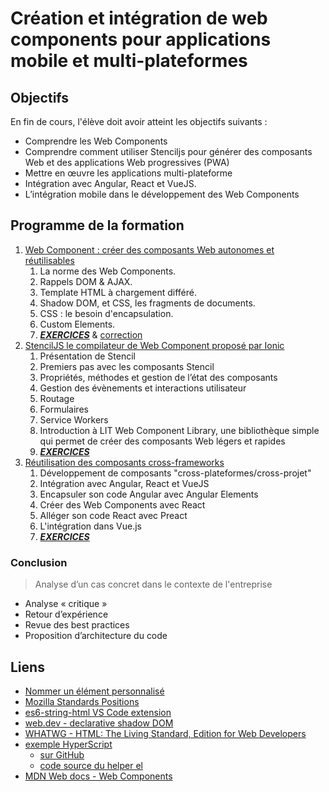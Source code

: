 # Création et intégration de web components pour applications mobile et multi-plateformes

## Objectifs

En fin de cours, l'élève doit avoir atteint les objectifs suivants :

- Comprendre les Web Components
- Comprendre comment utiliser Stenciljs pour générer des composants Web et des applications Web progressives (PWA)
- Mettre en œuvre les applications multi-plateforme
- Intégration avec Angular, React et VueJS.
- L’intégration mobile dans le développement des Web Components

## Programme de la formation

1. [Web Component : créer des composants Web autonomes et réutilisables](./01-standards.html)
   1. La norme des Web Components.
   1. Rappels DOM & AJAX.
   1. Template HTML à chargement différé.
   1. Shadow DOM, et CSS, les fragments de documents.
   1. CSS : le besoin d'encapsulation.
   1. Custom Elements.
   1. [**_EXERCICES_**](./exercices/EX01-standards.md) & [correction](./exercices/corrections/1-1.html)
2. [StencilJS le compilateur de Web Component proposé par Ionic](./02-stenciljs.html)
   1. Présentation de Stencil
   1. Premiers pas avec les composants Stencil
   1. Propriétés, méthodes et gestion de l’état des composants
   1. Gestion des évènements et interactions utilisateur
   1. Routage
   1. Formulaires
   1. Service Workers
   1. Introduction à LIT Web Component Library, une bibliothèque simple qui permet de créer des composants Web légers et rapides
   1. [**_EXERCICES_**](./exercices/EX02-stencil.md)
3. [Réutilisation des composants cross-frameworks](./03-interop.html)
   1. Développement de composants "cross-plateformes/cross-projet"
   1. Intégration avec Angular, React et VueJS
   1. Encapsuler son code Angular avec Angular Elements
   1. Créer des Web Components avec React
   1. Alléger son code React avec Preact
   1. L'intégration dans Vue.js
   1. [**_EXERCICES_**](./exercices/EX03-interop.md)

### Conclusion

> Analyse d’un cas concret dans le contexte de l'entreprise

- Analyse « critique »
- Retour d’expérience
- Revue des best practices
- Proposition d’architecture du code

## Liens

- [Nommer un élément personnalisé](https://fullweb.dev/fr/tools/ce-name)
- [Mozilla Standards Positions](https://mozilla.github.io/standards-positions/)
- [es6-string-html VS Code extension](https://marketplace.visualstudio.com/items?itemName=Tobermory.es6-string-html)
- [web.dev - declarative shadow DOM](https://web.dev/articles/declarative-shadow-dom)
- [WHATWG - HTML: The Living Standard, Edition for Web Developers](https://html.spec.whatwg.org/dev/)
- [exemple HyperScript](https://codesandbox.io/p/sandbox/github/fullwebdev/fullwebdev/tree/master/demos/helpers/el-simple-counter)
    - [sur GitHub](https://github.com/fullwebdev/fullwebdev/tree/master/demos/helpers)
    - [code source du helper el](https://github.com/fullwebdev/fullwebdev/blob/master/packages/helpers/el/index.js)
- [MDN Web docs - Web Components](https://developer.mozilla.org/en-US/docs/Web/API/Web_components)